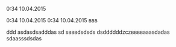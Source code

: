 0:34 10.04.2015

0:34 10.04.2015
0:34 10.04.2015
ввв

ddd
asdasdsadddas
sd
sвввdsdsds
dsddddddzczввввaaasdadas
sdaasssdsdas
